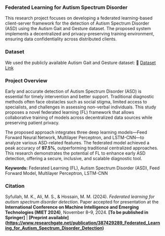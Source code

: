 ### **Federated Learning for Autism Spectrum Disorder**

This research project focuses on developing a federated learning-based client-server framework for the detection of Autism Spectrum Disorder (ASD) using the Autism Gait and Gesture dataset. The proposed system implements a decentralized and privacy-preserving training environment, ensuring data confidentiality across distributed clients.

### **Dataset**

We used the publicly available Autism Gait and Gesture dataset:
🔗 [Dataset Link](https://ijact.in/index.php/j/article/view/584)

### **Project Overview**

Early and accurate detection of Autism Spectrum Disorder (ASD) is essential for timely intervention and better support. Traditional diagnostic methods often face obstacles such as social stigma, limited access to specialists, and challenges in assessing non-verbal individuals. This study proposes a novel federated learning (FL) framework that allows collaborative training of models across decentralized data sources while preserving patient privacy.

The proposed approach integrates three deep learning models—Feed Forward Neural Network, Multilayer Perceptron, and LSTM-CNN—to analyze various ASD-related features. The federated model achieved a peak accuracy of **97.5%**, outperforming traditional centralized approaches. This research demonstrates the potential of FL to enhance early ASD detection, offering a secure, inclusive, and scalable diagnostic tool.

**Keywords:** Federated Learning (FL), Autism Spectrum Disorder (ASD), Feed Forward Model, Multilayer Perceptron, LSTM-CNN

### **Citation**

Syfullah, M. K., Ali, M. S., & Hossain, M. M. (2024). *Federated learning for autism spectrum disorder detection*. Paper accepted for presentation at the **International Conference on Machine Intelligence and Emerging Technologies (MIET 2024)**, November 8–9, 2024.
**\[To be published in Springer]** | **\[Preprint available](https://www.researchgate.net/publication/387429289_Federated_Learning_for_Autism_Spectrum_Disorder_Detection)**
